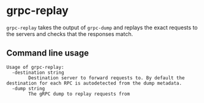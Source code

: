 # grpc-replay

`grpc-replay` takes the output of `grpc-dump` and replays the exact requests to the servers and checks that the responses match.

## Command line usage
```
Usage of grpc-replay:
  -destination string
    	Destination server to forward requests to. By default the destination for each RPC is autodetected from the dump metadata.
  -dump string
    	The gRPC dump to replay requests from
```
